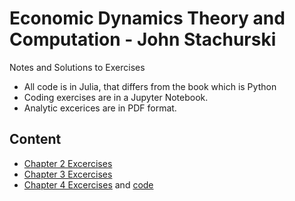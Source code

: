 # Economic Dynamics Theory and Computation - John Stachurski

Notes and Solutions to Exercises

* All code is in Julia, that differs from the book which is Python
* Coding exercises are in a Jupyter Notebook.
* Analytic excerices are in PDF format.

## Content
* [Chapter 2 Excercises](Excercises/chapter_2_exercises.ipynb)
* [Chapter 3 Excercises](Excercises/chapter_3_exercises.pdf)
* [Chapter 4 Excercises](Excercises/chapter_4_exercises.pdf) and [code](Excercises/chapter_2_exercises.ipynb)